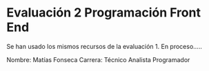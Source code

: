 # Evaluación 2 Programación Front End
Se han usado los mismos recursos de la evaluación 1.
En proceso.....

Nombre: Matías Fonseca       Carrera: Técnico Analista Programador

